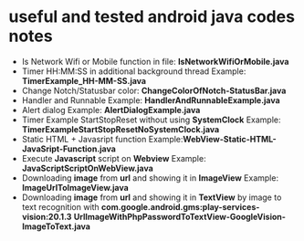# useful and tested android java codes notes
- Is Network Wifi or Mobile function in file: **IsNetworkWifiOrMobile.java**
- Timer HH:MM:SS in additional background thread Example: **TimerExample_HH-MM-SS.java**
- Change Notch/Statusbar color: **ChangeColorOfNotch-StatusBar.java**
- Handler and Runnable Example: **HandlerAndRunnableExample.java**
- Alert dialog Example: **AlertDialogExample.java**
- Timer Example StartStopReset without using **SystemClock** Example: **TimerExampleStartStopResetNoSystemClock.java**
- Static HTML + Javasript function Example:**WebView-Static-HTML-JavaSript-Function.java**
- Execute **Javascript** script on **Webview** Example: **JavaScriptScriptOnWebView.java**
- Downloading **image** from **url** and showing it in **ImageView** Example: **ImageUrlToImageView.java**
- Downloading **image** from **url** and showing it in **TextView** by image to text recognition with **com.google.android.gms:play-services-vision:20.1.3** **UrlImageWithPhpPasswordToTextView-GoogleVision-ImageToText.java**
